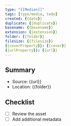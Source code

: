 ```yaml
---
type: "[[Medien]]"
tags: [type/media, todo]
created: {{date}}
duplicate: {{duplicate}}
basename: {{basename}}
extension: {{extension}}
folder: {{folder}}
filesize: {{filesize}}
{{coverProperty}}: {{cover}}
{{urlProperty}}: {{url}}
---
```


## Summary
- Source: {{url}}
- Location: {{folder}}

## Checklist
- [ ] Review the asset
- [ ] Add additional metadata
